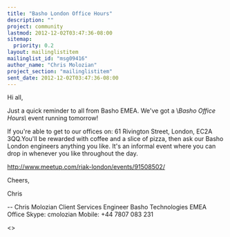 ```yaml
---
title: "Basho London Office Hours"
description: ""
project: community
lastmod: 2012-12-02T03:47:36-08:00
sitemap:
  priority: 0.2
layout: mailinglistitem
mailinglist_id: "msg09416"
author_name: "Chris Molozian"
project_section: "mailinglistitem"
sent_date: 2012-12-02T03:47:36-08:00
---
```


Hi all,

Just a quick reminder to all from Basho EMEA. We've got a \\*Basho Office 
Hours\\* event running tomorrow!


If you're able to get to our offices on: 61 Rivington Street, London, 
EC2A 3QQ.You'll be rewarded with coffee and a slice of pizza, then ask 
our Basho London engineers anything you like. It's an informal event 
where you can drop in whenever you like throughout the day.


http://www.meetup.com/riak-london/events/91508502/

Cheers,

Chris

--
Chris Molozian
Client Services Engineer
Basho Technologies
EMEA Office
Skype: cmolozian
Mobile: +44 7807 083 231

&lt;&gt;

